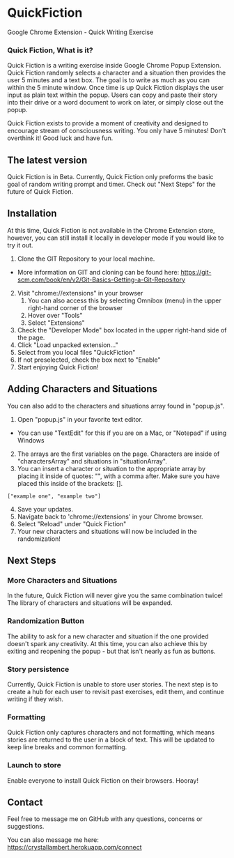 # QuickFiction
Google Chrome Extension - Quick Writing Exercise

### Quick Fiction, What is it?

Quick Fiction is a writing exercise inside Google Chrome Popup Extension. Quick Fiction randomly selects a character and a situation then provides the user 5 minutes and a text box. The goal is to write as much as you can within the 5 minute window. Once time is up Quick Fiction displays the user input as plain text within the popup. Users can copy and paste their story into their drive or a word document to work on later, or simply close out the popup.

Quick Fiction exists to provide a moment of creativity and designed to encourage stream of consciousness writing. You only have 5 minutes! Don't overthink it! Good luck and have fun.


## The latest version

Quick Fiction is in Beta. Currently, Quick Fiction only preforms the basic goal of random writing prompt and timer. Check out "Next Steps" for the future of Quick Fiction.

## Installation

At this time, Quick Fiction is not available in the Chrome Extension store, however, you can still install it locally in developer mode if you would like to try it out.

1. Clone the GIT Repository to your local machine.
  * More information on GIT and cloning can be found here: https://git-scm.com/book/en/v2/Git-Basics-Getting-a-Git-Repository
2. Visit "chrome://extensions" in your browser
    1. You can also access this by selecting Omnibox (menu) in the upper right-hand corner of the browser
    2. Hover over "Tools"
    3. Select "Extensions"
3. Check the "Developer Mode" box located in the upper right-hand side of the page.
4. Click "Load unpacked extension..."
5. Select from you local files "QuickFiction"
6. If not preselected, check the box next to "Enable"
7. Start enjoying Quick Fiction!


## Adding Characters and Situations

You can also add to the characters and situations array found in "popup.js".

1. Open "popup.js" in your favorite text editor.
  * You can use "TextEdit" for this if you are on a Mac, or "Notepad" if using Windows
2. The arrays are the first variables on the page. Characters are inside of "charactersArray" and situations in "situationArray".
3. You can insert a character or situation to the appropriate array by placing it inside of quotes: "", with a comma after. Make sure you have placed this inside of the brackets: [].
  ```
  ["example one", "example two"]
  ```
4. Save your updates.
5. Navigate back to 'chrome://extensions' in your Chrome browser.
6. Select "Reload" under "Quick Fiction"
7. Your new characters and situations will now be included in the randomization!


## Next Steps

### More Characters and Situations

In the future, Quick Fiction will never give you the same combination twice! The library of characters and situations will be expanded.

### Randomization Button  

The ability to ask for a new character and situation if the one provided doesn't spark any creativity. At this time, you can also achieve this by exiting and reopening the popup - but that isn't nearly as fun as buttons.

### Story persistence

Currently, Quick Fiction is unable to store user stories. The next step is to create a hub for each user to revisit past exercises, edit them, and continue writing if they wish.

### Formatting

Quick Fiction only captures characters and not formatting, which means stories are returned to the user in a block of text. This will be updated to keep line breaks and common formatting.

### Launch to store  

Enable everyone to install Quick Fiction on their browsers. Hooray!


## Contact    

Feel free to message me on GitHub with any questions, concerns or suggestions.

You can also message me here:
https://crystallambert.herokuapp.com/connect
